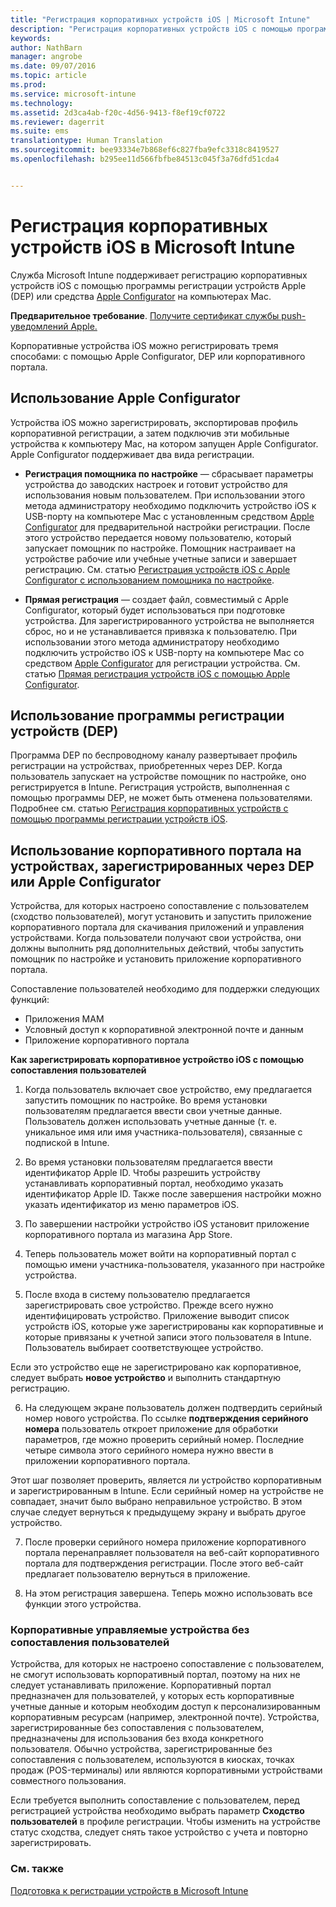 ```yaml
---
title: "Регистрация корпоративных устройств iOS | Microsoft Intune"
description: "Регистрация корпоративных устройств iOS с помощью программы регистрации устройств Apple (DEP) или Apple Configurator."
keywords: 
author: NathBarn
manager: angrobe
ms.date: 09/07/2016
ms.topic: article
ms.prod: 
ms.service: microsoft-intune
ms.technology: 
ms.assetid: 2d3ca4ab-f20c-4d56-9413-f8ef19cf0722
ms.reviewer: dagerrit
ms.suite: ems
translationtype: Human Translation
ms.sourcegitcommit: bee93334e7b868ef6c827fba9efc3318c8419527
ms.openlocfilehash: b295ee11d566fbfbe84513c045f3a76dfd51cda4


---
```


# Регистрация корпоративных устройств iOS в Microsoft Intune
Служба Microsoft Intune поддерживает регистрацию корпоративных устройств iOS с помощью программы регистрации устройств Apple (DEP) или средства [Apple Configurator](http://go.microsoft.com/fwlink/?LinkId=518017) на компьютерах Mac.

**Предварительное требование**. [Получите сертификат службы push-уведомлений Apple.](set-up-ios-and-mac-management-with-microsoft-intune.md)

Корпоративные устройства iOS можно регистрировать тремя способами: с помощью Apple Configurator, DEP или корпоративного портала.

## Использование Apple Configurator

Устройства iOS можно зарегистрировать, экспортировав профиль корпоративной регистрации, а затем подключив эти мобильные устройства к компьютеру Mac, на котором запущен Apple Configurator. Apple Configurator поддерживает два вида регистрации.

- **Регистрация помощника по настройке** — сбрасывает параметры устройства до заводских настроек и готовит устройство для использования новым пользователем. При использовании этого метода администратору необходимо подключить устройство iOS к USB-порту на компьютере Mac с установленным средством [Apple Configurator](http://go.microsoft.com/fwlink/?LinkId=518017) для предварительной настройки регистрации. После этого устройство передается новому пользователю, который запускает помощник по настройке. Помощник настраивает на устройстве рабочие или учебные учетные записи и завершает регистрацию. См. статью [Регистрация устройств iOS с Apple Configurator с использованием помощника по настройке](ios-setup-assistant-enrollment-in-microsoft-intune.md).

- **Прямая регистрация** — создает файл, совместимый с Apple Configurator, который будет использоваться при подготовке устройства. Для зарегистрированного устройства не выполняется сброс, но и не устанавливается привязка к пользователю. При использовании этого метода администратору необходимо подключить устройство iOS к USB-порту на компьютере Mac со средством [Apple Configurator](http://go.microsoft.com/fwlink/?LinkId=518017) для регистрации устройства. См. статью [Прямая регистрация устройств iOS с помощью Apple Configurator](ios-direct-enrollment-in-microsoft-intune.md).

## Использование программы регистрации устройств (DEP)
Программа DEP по беспроводному каналу развертывает профиль регистрации на устройствах, приобретенных через DEP. Когда пользователь запускает на устройстве помощник по настройке, оно регистрируется в Intune.  Регистрация устройств, выполненная с помощью программы DEP, не может быть отменена пользователями. Подробнее см. статью [Регистрация корпоративных устройств с помощью программы регистрации устройств iOS](ios-device-enrollment-program-in-microsoft-intune.md).

## Использование корпоративного портала на устройствах, зарегистрированных через DEP или Apple Configurator

Устройства, для которых настроено сопоставление с пользователем (сходство пользователей), могут установить и запустить приложение корпоративного портала для скачивания приложений и управления устройствами. Когда пользователи получают свои устройства, они должны выполнить ряд дополнительных действий, чтобы запустить помощник по настройке и установить приложение корпоративного портала.

Сопоставление пользователей необходимо для поддержки следующих функций:
  - Приложения MAM
  - Условный доступ к корпоративной электронной почте и данным
  - Приложение корпоративного портала

**Как зарегистрировать корпоративное устройство iOS с помощью сопоставления пользователей**
1. Когда пользователь включает свое устройство, ему предлагается запустить помощник по настройке. Во время установки пользователям предлагается ввести свои учетные данные. Пользователь должен использовать учетные данные (т. е. уникальное имя или имя участника-пользователя), связанные с подпиской в Intune.

2. Во время установки пользователям предлагается ввести идентификатор Apple ID. Чтобы разрешить устройству устанавливать корпоративный портал, необходимо указать идентификатор Apple ID. Также после завершения настройки можно указать идентификатор из меню параметров iOS.

3. По завершении настройки устройство iOS установит приложение корпоративного портала из магазина App Store.

4. Теперь пользователь может войти на корпоративный портал с помощью имени участника-пользователя, указанного при настройке устройства.

5. После входа в систему пользователю предлагается зарегистрировать свое устройство. Прежде всего нужно идентифицировать устройство. Приложение выводит список устройств iOS, которые уже зарегистрированы как корпоративные и которые привязаны к учетной записи этого пользователя в Intune. Пользователь выбирает соответствующее устройство.

  Если это устройство еще не зарегистрировано как корпоративное, следует выбрать **новое устройство** и выполнить стандартную регистрацию.

6. На следующем экране пользователь должен подтвердить серийный номер нового устройства. По ссылке **подтверждения серийного номера** пользователь откроет приложение для обработки параметров, где можно проверить серийный номер. Последние четыре символа этого серийного номера нужно ввести в приложении корпоративного портала.

  Этот шаг позволяет проверить, является ли устройство корпоративным и зарегистрированным в Intune. Если серийный номер на устройстве не совпадает, значит было выбрано неправильное устройство. В этом случае следует вернуться к предыдущему экрану и выбрать другое устройство.

7. После проверки серийного номера приложение корпоративного портала перенаправляет пользователя на веб-сайт корпоративного портала для подтверждения регистрации. После этого веб-сайт предлагает пользователю вернуться в приложение.

8. На этом регистрация завершена. Теперь можно использовать все функции этого устройства.

### Корпоративные управляемые устройства без сопоставления пользователей

Устройства, для которых не настроено сопоставление с пользователем, не смогут использовать корпоративный портал, поэтому на них не следует устанавливать приложение. Корпоративный портал предназначен для пользователей, у которых есть корпоративные учетные данные и которым необходим доступ к персонализированным корпоративным ресурсам (например, электронной почте). Устройства, зарегистрированные без сопоставления с пользователем, предназначены для использования без входа конкретного пользователя. Обычно устройства, зарегистрированные без сопоставления с пользователем, используются в киосках, точках продаж (POS-терминалы) или являются корпоративными устройствами совместного пользования.

Если требуется выполнить сопоставление с пользователем, перед регистрацией устройства необходимо выбрать параметр **Сходство пользователей** в профиле регистрации. Чтобы изменить на устройстве статус сходства, следует снять такое устройство с учета и повторно зарегистрировать.



### См. также
[Подготовка к регистрации устройств в Microsoft Intune](get-ready-to-enroll-devices-in-microsoft-intune.md)



<!--HONumber=Sep16_HO3-->


